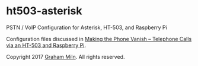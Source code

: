 # ht503-asterisk
PSTN / VoIP Configuration for Asterisk, HT-503, and Raspberry Pi

Configuration files discussed in [Making the Phone Vanish – Telephone Calls via an HT-503 and Raspberry Pi](https://theworklife.com/graham-miln/2017/09/24/telephone-calls-via-ht-503-raspberry-pi/).

Copyright 2017 [Graham Miln](https://theworklife.com). All rights reserved.
